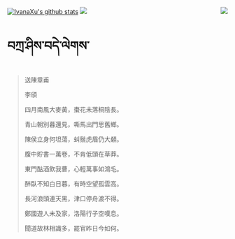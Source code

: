 [![IvanaXu's github stats](https://github-readme-stats.vercel.app/api?username=IvanaXu&show_icons=true&theme=vue-dark)](https://github.com/anuraghazra/github-readme-stats)
<img align="right" src="https://github-readme-stats.vercel.app/api/top-langs/?username=IvanaXu&langs_count=7&theme=graywhite" />
<img src="https://github-readme-stats.vercel.app/api/wakatime?username=IvanaXu&layout=compact&langs_count=6&theme=vue-dark&&custom_title=Programming Times(Jul 29 2021-)" />
# བཀྲ་ཤིས་བདེ་ལེགས་
> 送陳章甫
> 
> 李頎
> 
> 四月南風大麥黃，棗花未落桐陰長。
> 
> 青山朝別暮還見，嘶馬出門思舊鄉。
> 
> 陳侯立身何坦蕩，虯鬚虎眉仍大顙。
> 
> 腹中貯書一萬卷，不肯低頭在草莽。
> 
> 東門酤酒飲我曹，心輕萬事如鴻毛。
> 
> 醉臥不知白日暮，有時空望孤雲高。
> 
> 長河浪頭連天黑，津口停舟渡不得。
> 
> 鄭國遊人未及家，洛陽行子空嘆息。
> 
> 聞道故林相識多，罷官昨日今如何。
>